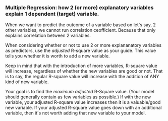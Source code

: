 ### Multiple Regression: how 2 (or more) explanatory variables explain 1 dependent (target) variable.

When we want to predict the outcome of a variable based on let's say, 2 other variables, we cannot run correlation ceofficient. Because that only explains correlation between 2 variables. 

When considering whether or not to use 2 or more explananatory variables as predictors, use the *adjusted* R-square value as your guide. This value tells you whether it is worth to add a new variable. 

Keep in mind that with the introduction of more variables, R-square value will increase, regardless of whether the new variables are good or not. That is to say, the regular R-square value will increase with the addition of ANY kind of new variable.

Your goal is to find the *maximum adjusted* R-Square value. (Your model should generally contain as few variables as possible.) If with the new variable, your adjusted R-square value increases then it is a valuable/good new variable. If your adjusted R-square value goes down with an additional variable, then it's not worth adding that new variable to your model. 
